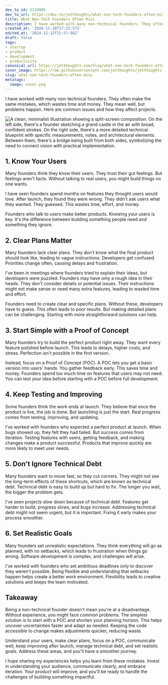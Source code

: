 ```yaml
---
dev_to_id: 2110985
dev_to_url: https://dev.to/jetthoughts/what-non-tech-founders-often-miss-f1k
title: What Non-Tech Founders Often Miss
description: I have worked with many non-technical founders. They often make the same mistakes, which wastes time...
created_at: '2024-11-18T17:23:57Z'
edited_at: '2024-12-12T11:57:56Z'
draft: false
tags:
- startup
- product
- development
- productivity
canonical_url: https://jetthoughts.com/blog/what-non-tech-founders-often-miss/
cover_image: https://raw.githubusercontent.com/jetthoughts/jetthoughts.github.io/master/content/blog/what-non-tech-founders-often-miss/cover.png
slug: what-non-tech-founders-often-miss
metatags:
  image: cover.png
---
```

I have worked with many non-technical founders. They often make the same mistakes, which wastes time and money. They mean well, but problems happen. Here are common issues and how they affect projects.


![A clean, minimalist illustration showing a split-screen composition. On the left side, there's a founder sketching a grand castle in the air with broad, confident strokes. On the right side, there's a more detailed technical blueprint with specific measurements, notes, and architectural elements. Between them, there's a bridge being built from both sides, symbolizing the need to connect vision with practical implementation.](file_0.png)

## 1. Know Your Users

Many founders think they know their users. They trust their gut feelings. But feelings aren't facts. Without talking to real users, you might build things no one wants.

I have seen founders spend months on features they thought users would love. After launch, they found they were wrong. They didn't ask users what they wanted. They guessed. This wastes time, effort, and money.

Founders who talk to users make better products. Knowing your users is key. It's the difference between building something people need and something they ignore.

## 2. Clear Plans Matter

Many founders lack clear plans. They don't know what the final product should look like, leading to vague instructions. Developers get confused. Priorities change often, causing delays and frustration.

I've been in meetings where founders tried to explain their ideas, but developers were puzzled. Founders may have only a rough idea in their heads. They don't consider details or potential issues. Their instructions might not make sense or need many extra features, leading to wasted time and effort.

Founders need to create clear and specific plans. Without these, developers have to guess. This often leads to poor results. But making detailed plans can be challenging. Starting with more straightforward solutions can help.

## 3. Start Simple with a Proof of Concept

Many founders try to build the perfect product right away. They want every feature polished before launch. This leads to delays, higher costs, and stress. Perfection isn't possible in the first version.

Instead, focus on a Proof of Concept (POC). A POC lets you get a basic version into users' hands. You gather feedback early. This saves time and money. Founders spend too much time on features that users may not need. You can test your idea before starting with a POC before full development.

## 4. Keep Testing and Improving

Some founders think the work ends at launch. They believe that once the product is live, the job is done. But launching is just the start. Real progress comes from testing, improving, and updating.

I've worked with founders who expected a perfect product at launch. When bugs showed up, they felt they had failed. But success comes from iteration. Testing features with users, getting feedback, and making changes make a product successful. Products that improve quickly are more likely to meet user needs.

## 5. Don't Ignore Technical Debt

Many founders want to move fast, so they cut corners. They might not see the long-term effects of these shortcuts, which are known as technical debt. Technical debt is easy to build up but hard to fix. The longer you wait, the bigger the problem gets.

I've seen projects slow down because of technical debt. Features get harder to build, progress slows, and bugs increase. Addressing technical debt might not seem urgent, but it is important. Fixing it early makes your process smoother.

## 6. Set Realistic Goals

Many founders set unrealistic expectations. They think everything will go as planned, with no setbacks, which leads to frustration when things go wrong. Software development is complex, and challenges will arise.

I've worked with founders who set ambitious deadlines only to discover they weren't possible. Being flexible and understanding that setbacks happen helps create a better work environment. Flexibility leads to creative solutions and keeps the team motivated.

## Takeaway

Being a non-technical founder doesn't mean you're at a disadvantage. Without experience, you might face common problems. The simplest solution is to start with a POC and shorten your planning horizon. This helps uncover uncertainties faster and adapt as needed. Keeping the code accessible to change makes adjustments quicker, reducing waste.

Understand your users, make clear plans, focus on a POC, communicate well, keep improving after launch, manage technical debt, and set realistic goals. Address these areas, and you'll have a smoother journey.

I hope sharing my experiences helps you learn from these mistakes. Invest in understanding your audience, communicate clearly, and embrace iteration. Your product will improve, and you'll be ready to handle the challenges of building something impactful.
